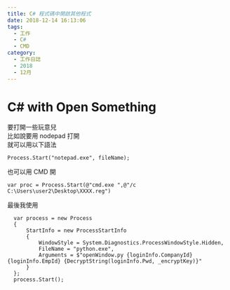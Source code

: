 ```yaml
---
title: C# 程式碼中開啟其他程式
date: 2018-12-14 16:13:06
tags:
  - 工作
  - C#
  - CMD
category:
  - 工作日誌
  - 2018
  - 12月
---
```

# C# with Open Something #

要打開一些玩意兒  
比如說要用 nodepad 打開  
就可以用以下語法  
```
Process.Start("notepad.exe", fileName);

```

也可以用 CMD 開  
```
var proc = Process.Start(@"cmd.exe ",@"/c C:\Users\user2\Desktop\XXXX.reg")

```

最後我使用  
```
  var process = new Process
  {
      StartInfo = new ProcessStartInfo
      {
          WindowStyle = System.Diagnostics.ProcessWindowStyle.Hidden,
          FileName = "python.exe",
          Arguments = $"openWindow.py {loginInfo.CompanyId} {loginInfo.EmpId} {DecryptString(loginInfo.Pwd, _encryptKey)}"
      }
  };
  process.Start();

```